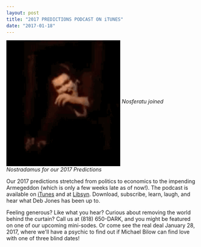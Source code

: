 ```yaml
---
layout: post
title: "2017 PREDICTIONS PODCAST ON iTUNES" 
date: "2017-01-18"
---
```


<img src="/assets/hunter_nosferatu.gif" align="middle" width="300px" height="auto">
<i>Nosferatu joined Nostradamus for our 2017 Predictions</i>

Our 2017 predictions stretched from politics to economics to the impending Armegeddon (which is only a few weeks late as of now!). The podcast is available on <a href="https://itunes.apple.com/us/podcast/this-is-dark-matters/id1174542551?mt=2">iTunes</a> and at <a href="http://darkmatters.libsyn.com/podcast/2016">Libsyn</a>. Download, subscribe, learn, laugh, and hear what Deb Jones has been up to.

Feeling generous? Like what you hear? Curious about removing the world behind the curtain? Call us at (818) 650-DARK, and you might be featured on one of our upcoming mini-sodes. Or come see the real deal January 28, 2017, where we'll have a psychic to find out if Michael Bilow can find love with one of three blind dates!
